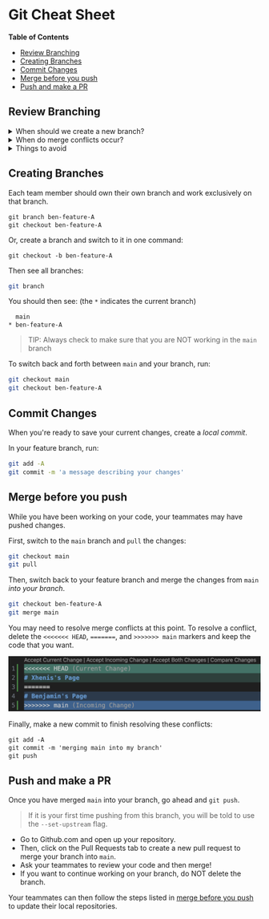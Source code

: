 # Git Cheat Sheet

**Table of Contents**

* [Review Branching](git-cheatsheet.md#review-branching)
* [Creating Branches](git-cheatsheet.md#creating-branches)
* [Commit Changes](git-cheatsheet.md#commit-changes)
* [Merge before you push](git-cheatsheet.md#merge-before-you-push)
* [Push and make a PR](git-cheatsheet.md#push-and-make-a-pr)

## Review Branching

<details>

<summary>When should we create a new branch?</summary>


Branches are used to diverge from the main code base. They are useful because they create a copy of existing code without modifying the existing code. Think of it as your very own sandbox where you can create anything new.

Therefore, a new branch should be created for any new change to any of the files in the project. This includes but is not limited to creating a new feature in the repo and/or fixing a bug in the repo.

</details>

<details>

<summary>When do merge conflicts occur?</summary>


Merge conflicts occur when we have code that could possibly overwrite code that was already there. They are bound to happen if multiple people are working on the same file.

</details>

<details>

<summary>Things to avoid</summary>


The `main` branch should always have working code so as a best practice...

* Don't work off of the `main` branch.
* Avoid merging code that hasn't been tested or reviewed into the `main` branch.

</details>

## Creating Branches

Each team member should own their own branch and work exclusively on that branch.

```
git branch ben-feature-A
git checkout ben-feature-A
```

Or, create a branch and switch to it in one command:

```
git checkout -b ben-feature-A
```

Then see all branches:

```sh
git branch
```

You should then see: (the `*` indicates the current branch)

```
  main
* ben-feature-A
```

> TIP: Always check to make sure that you are NOT working in the `main` branch

To switch back and forth between `main` and your branch, run:

```sh
git checkout main
git checkout ben-feature-A
```

## Commit Changes

When you're ready to save your current changes, create a _local commit_.

In your feature branch, run:

```sh
git add -A
git commit -m 'a message describing your changes'
```

## Merge before you push

While you have been working on your code, your teammates may have pushed changes.

First, switch to the `main` branch and `pull` the changes:

```sh
git checkout main
git pull
```

Then, switch back to your feature branch and merge the changes from `main` _into your branch_.

```sh
git checkout ben-feature-A
git merge main
```

You may need to resolve merge conflicts at this point. To resolve a conflict, delete the `<<<<<<< HEAD`, `=======`, and `>>>>>>> main` markers and keep the code that you want.

![](img/merge-conflict.png)

Finally, make a new commit to finish resolving these conflicts:

```
git add -A
git commit -m 'merging main into my branch'
git push
```

## Push and make a PR

Once you have merged `main` into your branch, go ahead and `git push`.

> If it is your first time pushing from this branch, you will be told to use the `--set-upstream` flag.

* Go to Github.com and open up your repository.
* Then, click on the Pull Requests tab to create a new pull request to merge your branch into `main`.
* Ask your teammates to review your code and then merge!
* If you want to continue working on your branch, do NOT delete the branch.

Your teammates can then follow the steps listed in [merge before you push](git-cheatsheet.md#merge-before-you-push) to update their local repositories.
